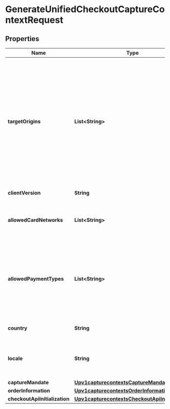 
# GenerateUnifiedCheckoutCaptureContextRequest

## Properties
Name | Type | Description | Notes
------------ | ------------- | ------------- | -------------
**targetOrigins** | **List&lt;String&gt;** | The [target origin](https://developer.mozilla.org/en-US/docs/Glossary/Origin) of the website on which you will be launching Unified Checkout is defined by the scheme (protocol), hostname (domain) and port number (if used).    You must use https://hostname (unless you use http://localhost) Wildcards are NOT supported.  Ensure that subdomains are included. Any valid top-level domain is supported (e.g. .com, .co.uk, .gov.br etc)  Examples:   - https://example.com   - https://subdomain.example.com   - https://example.com:8080&lt;br&gt;&lt;br&gt;  If you are embedding within multiple nested iframes you need to specify the origins of all the browser contexts used, for example:    targetOrigins: [     \&quot;https://example.com\&quot;,     \&quot;https://basket.example.com\&quot;,     \&quot;https://ecom.example.com\&quot;   ]  |  [optional]
**clientVersion** | **String** | Specify the version of Unified Checkout that you want to use. |  [optional]
**allowedCardNetworks** | **List&lt;String&gt;** | The list of card networks you want to use for this Unified Checkout transaction.  Unified Checkout currently supports the following card networks:   - VISA   - MASTERCARD   - AMEX   - DISCOVER   - DINERSCLUB   - JCB  |  [optional]
**allowedPaymentTypes** | **List&lt;String&gt;** | The payment types that are allowed for the merchant.    Possible values when launching Unified Checkout:   - PANENTRY                 - GOOGLEPAY   - SRC   - CHECK &lt;br&gt;&lt;br&gt;  Possible values when launching Unified Checkout with Checkout API: - PANENTRY               - SRC &lt;br&gt;&lt;br&gt;  Possible values when launching Click To Pay Drop-In UI: - CLICKTOPAY &lt;br&gt;&lt;br&gt;  **Important:**    - SRC and CLICKTOPAY are only available for Visa, Mastercard and AMEX.  |  [optional]
**country** | **String** | Country the purchase is originating from (e.g. country of the merchant).  Use the two-character ISO Standard  |  [optional]
**locale** | **String** | Localization of the User experience conforming to the ISO 639-1 language standards and two-character ISO Standard Country Code.  Please refer to list of [supported locales through Unified Checkout](https://developer.cybersource.com/docs/cybs/en-us/unified-checkout/developer/all/rest/unified-checkout/uc-appendix-languages.html)  |  [optional]
**captureMandate** | [**Upv1capturecontextsCaptureMandate**](Upv1capturecontextsCaptureMandate.md) |  |  [optional]
**orderInformation** | [**Upv1capturecontextsOrderInformation**](Upv1capturecontextsOrderInformation.md) |  |  [optional]
**checkoutApiInitialization** | [**Upv1capturecontextsCheckoutApiInitialization**](Upv1capturecontextsCheckoutApiInitialization.md) |  |  [optional]



